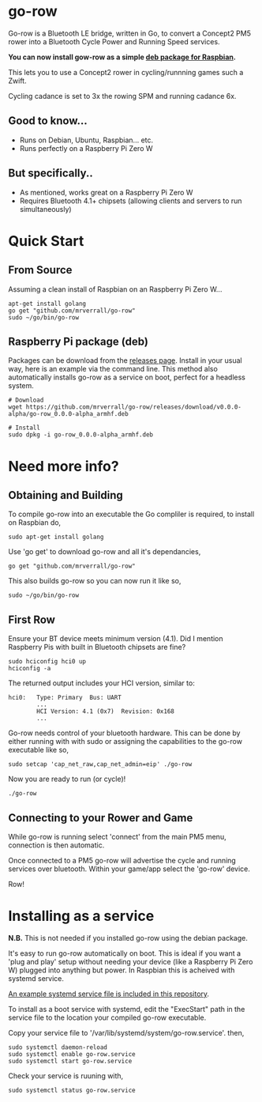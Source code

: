 # go-row
Go-row is a Bluetooth LE bridge, written in Go, to convert a Concept2 PM5 rower into a Bluetooth Cycle Power and Running Speed services.

__You can now install gow-row as a simple [deb package for Raspbian](https://github.com/mrverrall/go-row#raspberry-pi-package-deb).__

This lets you to use a Concept2 rower in cycling/runnning games such a Zwift.

Cycling cadance is set to 3x the rowing SPM and running cadance 6x.

## Good to know...
* Runs on Debian, Ubuntu, Raspbian... etc.
* Runs perfectly on a Raspberry Pi Zero W

## But specifically..
* As mentioned, works great on a Raspberry Pi Zero W
* Requires Bluetooth 4.1+ chipsets (allowing clients and servers to run simultaneously)

# Quick Start
## From Source
Assuming a clean install of Raspbian on an Raspberry Pi Zero W...

    apt-get install golang
    go get "github.com/mrverrall/go-row"
    sudo ~/go/bin/go-row

## Raspberry Pi package (deb)
Packages can be download from the [releases page](https://github.com/mrverrall/go-row/releases/tag/v0.0.0-alpha). Install in your usual way, here is an example via the command line. This method also automatically installs go-row as a service on boot, perfect for a headless system.

    # Download
    wget https://github.com/mrverrall/go-row/releases/download/v0.0.0-alpha/go-row_0.0.0-alpha_armhf.deb
    
    # Install
    sudo dpkg -i go-row_0.0.0-alpha_armhf.deb

# Need more info?

## Obtaining and Building
To compile go-row into an executable the Go compliler is required, to install on Raspbian do,

    sudo apt-get install golang

Use 'go get' to download go-row and all it's dependancies,

    go get "github.com/mrverrall/go-row"

This also builds go-row so you can now run it like so,

    sudo ~/go/bin/go-row

## First Row
Ensure your BT device meets minimum version (4.1). Did I mention Raspberry Pis with built in Bluetooth chipsets are fine?

    sudo hciconfig hci0 up
    hciconfig -a

The returned output includes your HCI version, similar to:

    hci0:   Type: Primary  Bus: UART
            ...
            HCI Version: 4.1 (0x7)  Revision: 0x168
            ...

Go-row needs control of your bluetooth hardware. This can be done by either running with with sudo or assigning the capabilities to the go-row executable like so,

    sudo setcap 'cap_net_raw,cap_net_admin=eip' ./go-row

Now you are ready to run (or cycle)!

    ./go-row

## Connecting to your Rower and Game
While go-row is running select 'connect' from the main PM5 menu, connection is then automatic.

Once connected to a PM5 go-row will advertise the cycle and running services over bluetooth. Within your game/app select the 'go-row' device.

Row!

# Installing as a service

__N.B.__ This is not needed if you installed go-row using the debian package.

It's easy to run go-row automatically on boot. This is ideal if you want a 'plug and play' setup without needing your device (like a Raspberry Pi Zero W) plugged into anything but power. In Raspbian this is acheived with systemd service.

[An example systemd service file is included in this repository](https://github.com/mrverrall/go-row/blob/main/go-row.service).

To install as a boot service with systemd, edit the "ExecStart" path in the service file to the location your compiled go-row executable.

Copy your service file to '/var/lib/systemd/system/go-row.service'. then,

    sudo systemctl daemon-reload
    sudo systemctl enable go-row.service
    sudo systemctl start go-row.service

Check your service is ruuning with,

    sudo systemctl status go-row.service
